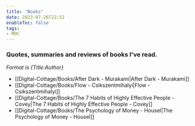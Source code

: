 ```yaml
---
title: "Books"
date: 2023-07-26T22:52
enableToc: false
tags:
- MOC
---
```

### Quotes, summaries and reviews of books I've read. 
*Format is {Title:Author}*


- [[Digital-Cottage/Books/After Dark - Murakami|After Dark - Murakami]]
- [[Digital-Cottage/Books/Flow - Csikszentmihalyi|Flow - Csikszentmihalyi]]
- [[Digital-Cottage/Books/The 7 Habits of Highly Effective People - Covey|The 7 Habits of Highly Effective People - Covey]]
- [[Digital-Cottage/Books/The Psychology of Money - Housel|The Psychology of Money - Housel]]

